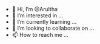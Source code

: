 - 👋 Hi, I’m @Arultha
- 👀 I’m interested in ...
- 🌱 I’m currently learning ...
- 💞️ I’m looking to collaborate on ...
- 📫 How to reach me ...

<!---
Arultha/Arultha is a ✨ special ✨ repository because its `README.md` (this file) appears on your GitHub profile.
You can click the Preview link to take a look at your changes.
--->
